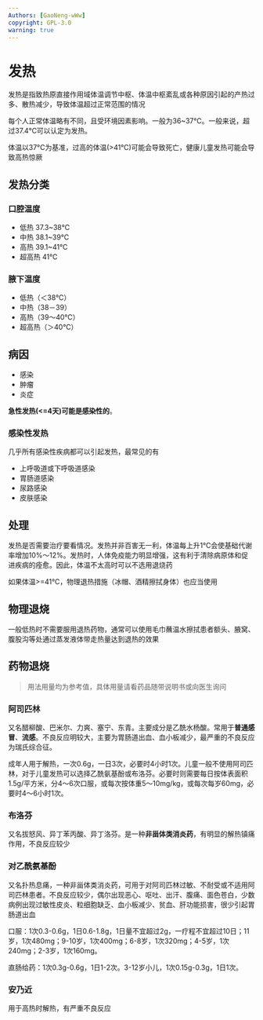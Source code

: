 ```yaml
---
Authors: [GaoNeng-wWw]
copyright: GPL-3.0
warning: true
---
```


# 发热

发热是指致热原直接作用域体温调节中枢、体温中枢紊乱或各种原因引起的产热过多、散热减少，导致体温超过正常范围的情况

每个人正常体温略有不同，且受环境因素影响。一般为36~37℃。一般来说，超过37.4℃可以认定为发热。

体温以37°C为基准，过高的体温(>41℃)可能会导致死亡，健康儿童发热可能会导致高热惊厥

## 发热分类

### 口腔温度

- 低热 37.3~38℃
- 中热 38.1~39℃
- 高热 39.1~41℃
- 超高热 41℃

### 腋下温度

- 低热（＜38℃）
- 中热（38－39）
- 高热（39～40℃）
- 超高热（＞40℃）

## 病因

- 感染
- 肿瘤
- 炎症

**急性发热(<=4天)可能是感染性的**。

### 感染性发热

几乎所有感染性疾病都可以引起发热，最常见的有

- 上呼吸道或下呼吸道感染
- 胃肠道感染
- 尿路感染
- 皮肤感染

## 处理

发热是否需要治疗要看情况。发热并非百害无一利，体温每上升1°C会使基础代谢率增加10%～12%。发热时，人体免疫能力明显增强，这有利于清除病原体和促进疾病的痊愈。因此，体温不太高时可以不选用退烧药

如果体温>=41℃，物理退热措施（冰帽、酒精擦拭身体）也应当使用

## 物理退烧

一般低热时不需要服用退热药物，通常可以使用毛巾蘸温水擦拭患者额头、腋窝、腹股沟等处通过蒸发液体带走热量达到退热的效果

## 药物退烧

> 用法用量均为参考值，具体用量请看药品随带说明书或向医生询问

### 阿司匹林

又名醋柳酸、巴米尔、力爽、塞宁、东青。主要成分是乙酰水杨酸。常用于**普通感冒**、**流感**。不良反应明较大，主要为胃肠道出血、血小板减少，最严重的不良反应为瑞氏综合征。

成年人用于解热，一次0.6g，一日3次，必要时4小时1次。儿童一般不使用阿司匹林，对于儿童发热可以选择乙酰氨基酚或布洛芬。必要时则需要每日按体表面积1.5g/平方米，分4～6次口服，或每次按体重5～10mg/kg，或每次每岁60mg，必要时4～6小时1次。

### 布洛芬

又名拔怒风、异丁苯丙酸、异丁洛芬。是一种**非甾体类消炎药**，有明显的解热镇痛作用，不良反应较少

### 对乙酰氨基酚

又名扑热息痛，一种非甾体类消炎药，可用于对阿司匹林过敏、不耐受或不适用阿司匹林患者。不良反应较少，偶尔出现恶心、呕吐、出汗、腹痛、面色苍白，少数病例出现过敏性皮炎、粒细胞缺乏、血小板减少、贫血、肝功能损害，很少引起胃肠道出血

口服：1次0.3-0.6g，1日0.6-1.8g，1日量不宜超过2g，一疗程不宜超过10日；11岁，1次480mg；9-10岁，1次400mg；6-8岁，1次320mg；4-5岁，1次240mg；2-3岁，1次160mg。

直肠给药：1次0.3g-0.6g，1日1-2次。3-12岁小儿，1次0.15g-0.3g，1日1次。

### 安乃近

用于高热时解热，有严重不良反应